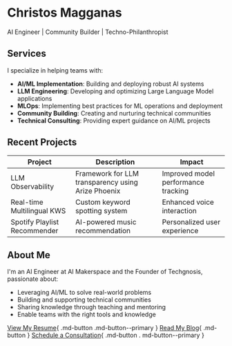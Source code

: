 # Christos Magganas

AI Engineer | Community Builder | Techno-Philanthropist

## Services

I specialize in helping teams with:

- **AI/ML Implementation**: Building and deploying robust AI systems
- **LLM Engineering**: Developing and optimizing Large Language Model applications
- **MLOps**: Implementing best practices for ML operations and deployment
- **Community Building**: Creating and nurturing technical communities
- **Technical Consulting**: Providing expert guidance on AI/ML projects

## Recent Projects

| Project | Description | Impact |
|---------|-------------|---------|
| LLM Observability | Framework for LLM transparency using Arize Phoenix | Improved model performance tracking |
| Real-time Multilingual KWS | Custom keyword spotting system | Enhanced voice interaction |
| Spotify Playlist Recommender | AI-powered music recommendation | Personalized user experience |

## About Me

I'm an AI Engineer at AI Makerspace and the Founder of Techgnosis, passionate about:

- Leveraging AI/ML to solve real-world problems
- Building and supporting technical communities
- Sharing knowledge through teaching and mentoring
- Enable teams with the right tools and knowledge

[View My Resume](https://cmagganas.github.io/resume/){ .md-button .md-button--primary }
[Read My Blog](./blog/index.md){ .md-button }
[Schedule a Consultation](https://cal.com/christos-magganas/25min){ .md-button .
md-button--primary }
